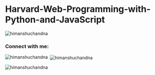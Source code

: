 # Harvard-Web-Programming-with-Python-and-JavaScript

<p align="left"> <img src="https://komarev.com/ghpvc/?username=himanshuchandna&label=Profile%20views&color=0e75b6&style=flat" alt="himanshuchandna" /> </p>

<h3 align="left">Connect with me:</h3>
<p align="left">
</p>

<p><img align="left" src="https://github-readme-stats.vercel.app/api/top-langs?username=himanshuchandna&show_icons=true&locale=en&layout=compact" alt="himanshuchandna" /></p>

<p>&nbsp;<img align="center" src="https://github-readme-stats.vercel.app/api?username=himanshuchandna&show_icons=true&locale=en" alt="himanshuchandna" /></p>

<p><img align="center" src="https://github-readme-streak-stats.herokuapp.com/?user=himanshuchandna&" alt="himanshuchandna" /></p>
